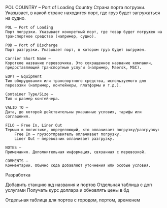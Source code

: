 POL COUNTRY – Port of Loading Country
Страна порта погрузки. Указывает, в какой стране находится порт, где груз будет загружаться на судно.

    POL – Port of Loading
    Порт погрузки. Указывает конкретный порт, где товар будет погружен на транспортное средство (например, судно).

    POD – Port of Discharge
    Порт разгрузки. Указывает порт, в котором груз будет выгружен.

    Carrier Short Name –
    Короткое название перевозчика. Это сокращенное название компании, предоставляющей транспортные услуги (например, Maersk, MSC).

    EQPT – Equipment
    Тип оборудования или транспортного средства, используемого для перевозки (например, контейнеры, платформы и т.д.).

    Container Type/Size –
    Тип и размер контейнера. 

    VALID TO –
    Дата, до которой действительны указанные условия, тарифы или соглашения.

    FILO – Free In, Liner Out
    Термин в логистике, определяющий, кто оплачивает погрузку/разгрузку:
        Free In – грузоотправитель оплачивает погрузку.
        Liner Out – перевозчик оплачивает разгрузку.

    NOTES –
    Примечания. Дополнительная информация, связанная с перевозкой.

    COMMENTS –
    Комментарии. Обычно сюда добавляют уточнения или особые условия.

Разработка

Добавить станцию жд названия и портов
Отдельная таблица с доп услугами
Получать курс доллара и обновлять цены в бд

Отдельная таблица для портов с городом, портом, временем